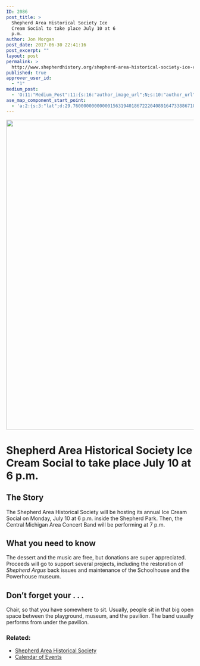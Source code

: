 ```yaml
---
ID: 2086
post_title: >
  Shepherd Area Historical Society Ice
  Cream Social to take place July 10 at 6
  p.m.
author: Jon Morgan
post_date: 2017-06-30 22:41:16
post_excerpt: ""
layout: post
permalink: >
  http://www.shepherdhistory.org/shepherd-area-historical-society-ice-cream-social-to-take-place-july-10-at-6-p-m/
published: true
approver_user_id:
  - "1"
medium_post:
  - 'O:11:"Medium_Post":11:{s:16:"author_image_url";N;s:10:"author_url";N;s:11:"byline_name";N;s:12:"byline_email";N;s:10:"cross_link";s:2:"no";s:2:"id";N;s:21:"follower_notification";s:3:"yes";s:7:"license";s:19:"all-rights-reserved";s:14:"publication_id";s:12:"881fb60cdbf3";s:6:"status";s:4:"none";s:3:"url";N;}'
ase_map_component_start_point:
  - 'a:2:{s:3:"lat";d:29.760000000000001563194018672220408916473388671875;s:3:"lng";d:-95.3799999999999954525264911353588104248046875;}'
---
```

<img title="" src="http://www.shepherdhistory.org/wp-content/uploads/2017/06/null-47.jpeg" alt="" width="624" height="832" />
<h1>Shepherd Area Historical Society Ice Cream Social to take place July 10 at 6 p.m.</h1>
<h2>The Story</h2>
The Shepherd Area Historical Society will be hosting its annual Ice Cream Social on Monday, July 10 at 6 p.m. inside the Shepherd Park. Then, the Central Michigan Area Concert Band will be performing at 7 p.m.
<h2>What you need to know</h2>
The dessert and the music are free, but donations are super appreciated. Proceeds will go to support several projects, including the restoration of <i>Shepherd Argus</i> back issues and maintenance of the Schoolhouse and the Powerhouse museum.
<h2>Don’t forget your . . .</h2>
Chair, so that you have somewhere to sit. Usually, people sit in that big open space between the playground, museum, and the pavilion. The band usually performs from under the pavilion.
<h3>Related:</h3>
<ul>
 	<li><a href="http://www.shepherdhistory.org/shepherd-business-directory/name/shepherd-area-historical-society/">Shepherd Area Historical Society</a></li>
 	<li><a href="http://www.shepherdhistory.org/events/list/">Calendar of Events</a></li>
</ul>